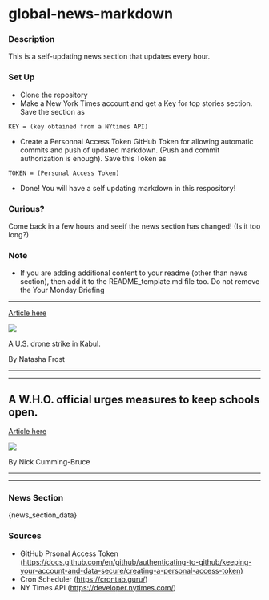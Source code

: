 # global-news-markdown

### Description 
This is a self-updating news section that updates every hour.

### Set Up 
* Clone the repository
* Make a New York Times account and get a Key for top stories section. Save the section as 
 ```
 KEY = (key obtained from a NYtimes API)
 ```
*  Create a Personnal Access Token GitHub Token for allowing automatic commits and push of updated markdown. (Push and commit authorization is enough). Save this Token as 
```
TOKEN = (Personal Access Token)
```
* Done! You will have a self updating markdown in this respository!

### Curious?
Come back in a few hours and seeif the news section has changed! (Is it too long?)

### Note
* If you are adding additional content to your readme (other than news section), then add it to the README_template.md file too. Do not remove the Your Monday Briefing
--------------------

[Article here](https://www.nytimes.com/2021/08/30/briefing/afghanistan-ida-coronavirus.html)

[![](https://static01.nyt.com/images/2021/08/30/multimedia/30AM-Brf-Afghanistan-02-promo/merlin_193862055_c84f2cb7-754a-440a-8129-addeb775e52e-superJumbo.jpg)](https://www.nytimes.com/2021/08/30/briefing/afghanistan-ida-coronavirus.html)

A U.S. drone strike in Kabul.

By Natasha Frost

* * *

* * *

A W.H.O. official urges measures to keep schools open.
------------------------------------------------------

[Article here](https://www.nytimes.com/2021/08/30/world/a-who-official-urges-measures-to-keep-schools-open.html)

[![](https://static01.nyt.com/images/2021/08/30/world/30virus-briefing-WHO/merlin_193704558_eec0b183-e764-40e2-9eae-3b69980efa9c-superJumbo.jpg)](https://www.nytimes.com/2021/08/30/world/a-who-official-urges-measures-to-keep-schools-open.html)

By Nick Cumming-Bruce

* * *

* * *

### News Section 
{news_section_data}


### Sources 
* GitHub Prsonal Access Token (https://docs.github.com/en/github/authenticating-to-github/keeping-your-account-and-data-secure/creating-a-personal-access-token)
* Cron Scheduler (https://crontab.guru/)
* NY Times API (https://developer.nytimes.com/)
